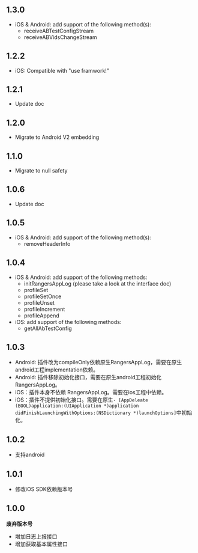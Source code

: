 ## 1.3.0
* iOS & Android: add support of the following method(s):
  * receiveABTestConfigStream
  * receiveABVidsChangeStream

## 1.2.2
* iOS: Compatible with "use framwork!"

## 1.2.1
* Update doc

## 1.2.0
* Migrate to Android V2 embedding

## 1.1.0
* Migrate to null safety

## 1.0.6
* Update doc

## 1.0.5
* iOS & Android: add support of the following method(s):
  * removeHeaderInfo

## 1.0.4

* iOS & Android: add support of the following methods:
  * initRangersAppLog (please take a look at the interface doc)
  * profileSet
  * profileSetOnce
  * profileUnset
  * profileIncrement
  * profileAppend
* iOS: add support of the following methods:
  * getAllAbTestConfig

## 1.0.3

* Android: 插件改为compileOnly依赖原生RangersAppLog，需要在原生android工程implementation依赖。
* Android: 插件移除初始化接口，需要在原生android工程初始化RangersAppLog。
* iOS：插件本身不依赖 RangersAppLog。需要在ios工程中依赖。
* iOS：插件不提供初始化接口。需要在原生`- [AppDeleate (BOOL)application:(UIApplication *)application
    didFinishLaunchingWithOptions:(NSDictionary *)launchOptions]`中初始化。

## 1.0.2

* 支持android

## 1.0.1

* 修改iOS SDK依赖版本号

## 1.0.0

**废弃版本号**

* 增加日志上报接口
* 增加获取基本属性接口